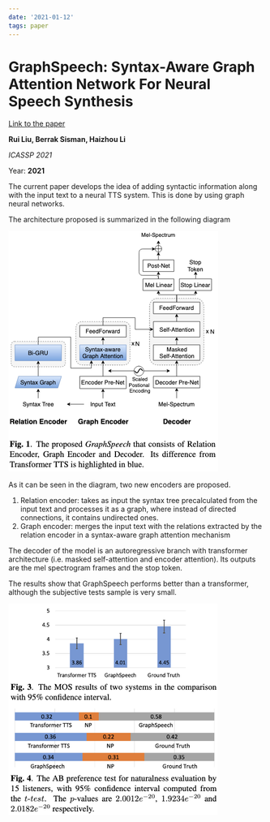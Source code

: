 ```yaml
---
date: '2021-01-12'
tags: paper
---
```

# GraphSpeech: Syntax-Aware Graph Attention Network For Neural Speech Synthesis

[Link to the paper](https://arxiv.org/abs/2010.12423)

**Rui Liu, Berrak Sisman, Haizhou Li**

*ICASSP 2021*

Year: **2021**

The current paper develops the idea of adding syntactic information along with the input text to a neural TTS system. This is done by using graph neural networks.

The architecture proposed is summarized in the following diagram

![](assets/lui2021/architecture.png)

As it can be seen in the diagram, two new encoders are proposed.
1. Relation encoder: takes as input the syntax tree precalculated from the input text and processes it as a graph, where instead of directed connections, it contains undirected ones.
2. Graph encoder: merges the input text with the relations extracted by the relation encoder in a syntax-aware graph attention mechanism

The decoder of the model is an autoregressive branch with transformer architecture (i.e. masked self-attention and encoder attention). Its outputs are the mel spectrogram frames and the stop token.

The results show that GraphSpeech performs better than a transformer, although the subjective tests sample is very small.

![](assets/lui2021/results.png)